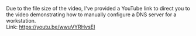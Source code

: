 Due to the file size of the video, I've provided a YouTube link to direct you to the video demonstrating how to manually configure a DNS server for a workstation.  
Link: https://youtu.be/wwuVYRHvsEI
